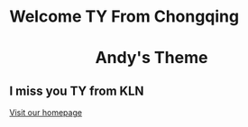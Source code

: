 # Welcome TY From Chongqing
<h1 align="center">Andy's Theme</h1>
<h2>I miss you TY from KLN</h2>
<a href="https://wang-andy-jh.github.io/Andy-TY/">Visit our homepage</a>
